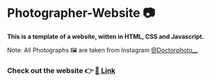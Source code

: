 # Photographer-Website :camera:

**This is a template of a website, witten in HTML, CSS and Javascript.**

Note: All Photographs :framed_picture:  are taken from Instagram [@Doctorphoto__]

[@doctorphoto__]: https://www.instagram.com/doctorphoto__/

### Check out the website :point_right:	 [:link: Link]

[:link: Link]: https://drish-xd.github.io/Photographer-Website/
